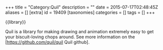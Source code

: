 +++
title = "Category:Quil"
description = ""
date = 2015-07-17T02:48:45Z
aliases = []
[extra]
id = 19409
[taxonomies]
categories = []
tags = []
+++

{{library}}

Quil is a library for making drawing and animation extremely easy to get your biscuit-loving chops around.  See more information on the [https://github.com/quil/quil Quil github].
